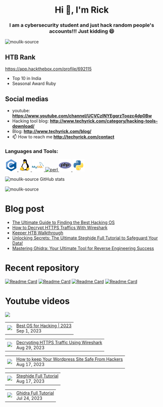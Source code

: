 <h1 align="center">Hi 👋, I'm Rick</h1>
<h3 align="center">I am a cybersecurity student and just hack random people's accounts!!! Just kidding 😄</h3>

<p align="left"> <img src="https://komarev.com/ghpvc/?username=moulik-source&label=Profile%20views&color=0e75b6&style=flat" alt="moulik-source" /> </p> 

## HTB Rank

https://app.hackthebox.com/profile/692115
- Top 10 in India
- Seasonal Award Ruby

## Social medias
- youtube: **https://www.youtube.com/channel/UCVCzINYEgqrzToozc4dp0Bw**
- Hacking tool blog: **http://www.techyrick.com/category/hacking-tools-download/**
- Blog: **http://www.techyrick.com/blog/**
- 📫 How to reach me **http://techyrick.com/contact**


<h3 align="left">Languages and Tools:</h3>
<p align="left"> <a href="https://www.cprogramming.com/" target="_blank"> <img src="https://raw.githubusercontent.com/devicons/devicon/master/icons/c/c-original.svg" alt="c" width="40" height="40"/> </a> <a href="https://www.linux.org/" target="_blank"> <img src="https://raw.githubusercontent.com/devicons/devicon/master/icons/linux/linux-original.svg" alt="linux" width="40" height="40"/> </a> <a href="https://www.mysql.com/" target="_blank"> <img src="https://raw.githubusercontent.com/devicons/devicon/master/icons/mysql/mysql-original-wordmark.svg" alt="mysql" width="40" height="40"/> </a> <a href="https://www.perl.org/" target="_blank"> <img src="https://api.iconify.design/logos-perl.svg" alt="perl" width="40" height="40"/> </a> <a href="https://www.php.net" target="_blank"> <img src="https://raw.githubusercontent.com/devicons/devicon/master/icons/php/php-original.svg" alt="php" width="40" height="40"/> </a> <a href="https://www.python.org" target="_blank"> <img src="https://raw.githubusercontent.com/devicons/devicon/master/icons/python/python-original.svg" alt="python" width="40" height="40"/> </a> </p>



![moulik-source GitHub stats](https://github-readme-stats.vercel.app/api?username=moulik-source&show_icons=true&theme=vision-friendly-dark)

<p><img align="center" src="https://github-readme-streak-stats.herokuapp.com/?user=moulik-source&theme=vision-friendly-dark" alt="moulik-source" /></p>

# Blog post
<!-- BLOG-POST-LIST:START -->
- [The Ultimate Guide to Finding the Best Hacking OS](https://techyrick.com/best-hacking-os/)
- [How to Decrypt HTTPS Traffics With Wireshark](https://techyrick.com/how-to-decrypt-https-traffic-using-wireshark/)
- [Keeper HTB Walkthrough](https://techyrick.com/keeper-htb-walkthrough/)
- [Unlocking Secrets: The Ultimate Steghide Full Tutorial to Safeguard Your Data!](https://techyrick.com/steghide-full-tutorial/)
- [Mastering Ghidra: Your Ultimate Tool for Reverse Engineering Success](https://techyrick.com/ghidra/)
<!-- BLOG-POST-LIST:END -->

# Recent repository 

[![Readme Card](https://github-readme-stats.vercel.app/api/pin/?username=moulik-source&repo=ddos&theme=outrun)](https://github.com/moulik-source/ddos) 
[![Readme Card](https://github-readme-stats.vercel.app/api/pin/?username=moulik-source&repo=port-scan&theme=outrun)](https://github.com/moulik-source/port-scan)
[![Readme Card](https://github-readme-stats.vercel.app/api/pin/?username=moulik-source&repo=moulik-source&theme=outrun)](https://github.com/moulik-source/moulik-source)
[![Readme Card](https://github-readme-stats.vercel.app/api/pin/?username=moulik-source&repo=hashmo&theme=outrun)](https://github.com/moulik-source/hashmo)

# Youtube videos

[<img src="https://img.shields.io/badge/-Subscribe-red?style=for-the-badge&logo=youtube&logoColor=white"/>](https://www.youtube.com/channel/UCVHmOOAGNcLK5k0i7G1gTrQ)

<!-- YOUTUBE:START --><table><tr><td><a href="https://www.youtube.com/watch?v=paQDvqNhxnw"><img width="140px" src="https://i.ytimg.com/vi/paQDvqNhxnw/mqdefault.jpg"></a></td>
<td><a href="https://www.youtube.com/watch?v=paQDvqNhxnw">Best OS for Hacking | 2023</a><br/>Sep 1, 2023</td></tr></table>
<table><tr><td><a href="https://www.youtube.com/watch?v=3UD53di_taM"><img width="140px" src="https://i.ytimg.com/vi/3UD53di_taM/mqdefault.jpg"></a></td>
<td><a href="https://www.youtube.com/watch?v=3UD53di_taM">Decrypting HTTPS Traffic Using Wireshark</a><br/>Aug 29, 2023</td></tr></table>
<table><tr><td><a href="https://www.youtube.com/watch?v=UXtGTI2HBHk"><img width="140px" src="https://i.ytimg.com/vi/UXtGTI2HBHk/mqdefault.jpg"></a></td>
<td><a href="https://www.youtube.com/watch?v=UXtGTI2HBHk">How to keep Your Wordpress Site Safe From Hackers</a><br/>Aug 17, 2023</td></tr></table>
<table><tr><td><a href="https://www.youtube.com/watch?v=uQs6xUkSN3M"><img width="140px" src="https://i.ytimg.com/vi/uQs6xUkSN3M/mqdefault.jpg"></a></td>
<td><a href="https://www.youtube.com/watch?v=uQs6xUkSN3M">Steghide Full Tutorial</a><br/>Aug 17, 2023</td></tr></table>
<table><tr><td><a href="https://www.youtube.com/watch?v=EonShzcFB_I"><img width="140px" src="https://i.ytimg.com/vi/EonShzcFB_I/mqdefault.jpg"></a></td>
<td><a href="https://www.youtube.com/watch?v=EonShzcFB_I">Ghidra Full Tutorial</a><br/>Jul 24, 2023</td></tr></table>
<!-- YOUTUBE:END -->

